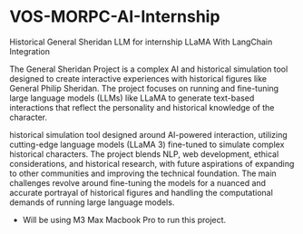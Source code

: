 # VOS-MORPC-AI-Internship
Historical General Sheridan LLM for internship LLaMA With LangChain Integration

The General Sheridan Project is a complex AI and historical simulation tool designed to create interactive experiences with historical figures like General Philip Sheridan. The project focuses on running and fine-tuning large language models (LLMs) like LLaMA to generate text-based interactions that reflect the personality and historical knowledge of the character. 

historical simulation tool designed around AI-powered interaction, utilizing cutting-edge language models (LLaMA 3) fine-tuned to simulate complex historical characters. The project blends NLP, web development, ethical considerations, and historical research, with future aspirations of expanding to other communities and improving the technical foundation. The main challenges revolve around fine-tuning the models for a nuanced and accurate portrayal of historical figures and handling the computational demands of running large language models.

- Will be using M3 Max Macbook Pro to run this project.
